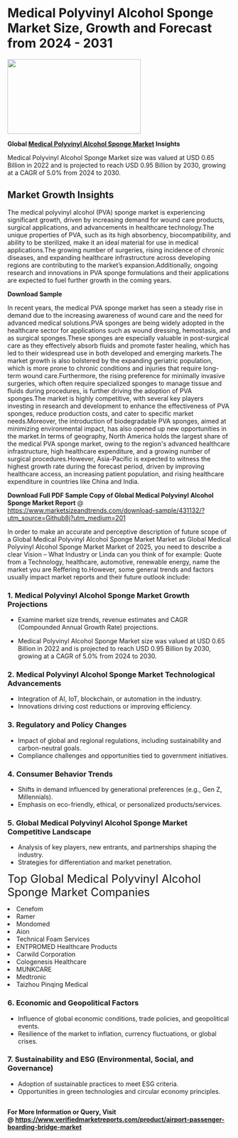 <H1>Medical Polyvinyl Alcohol Sponge Market Size, Growth and Forecast from 2024 - 2031</H1><img class="aligncenter size-medium wp-image-584254" src="https://thirdeyenews.in/wp-content/uploads/2024/09/Global-Market-Research-300x168.jpeg" alt="" width="300" height="168" /><p><strong>Global&nbsp;<a href="https://www.marketsizeandtrends.com/download-sample/431132/?utm_source=Github8j?utm_medium=201">Medical Polyvinyl Alcohol Sponge Market</a> Insights</strong></p><p>Medical Polyvinyl Alcohol Sponge Market size was valued at USD 0.65 Billion in 2022 and is projected to reach USD 0.95 Billion by 2030, growing at a CAGR of 5.0% from 2024 to 2030.</p><p><h2>Market Growth Insights</h2> <p>The medical polyvinyl alcohol (PVA) sponge market is experiencing significant growth, driven by increasing demand for wound care products, surgical applications, and advancements in healthcare technology.The unique properties of PVA, such as its high absorbency, biocompatibility, and ability to be sterilized, make it an ideal material for use in medical applications.The growing number of surgeries, rising incidence of chronic diseases, and expanding healthcare infrastructure across developing regions are contributing to the market’s expansion.Additionally, ongoing research and innovations in PVA sponge formulations and their applications are expected to fuel further growth in the coming years.</p> <p><strong>Download Sample</strong></p> <p>In recent years, the medical PVA sponge market has seen a steady rise in demand due to the increasing awareness of wound care and the need for advanced medical solutions.PVA sponges are being widely adopted in the healthcare sector for applications such as wound dressing, hemostasis, and as surgical sponges.These sponges are especially valuable in post-surgical care as they effectively absorb fluids and promote faster healing, which has led to their widespread use in both developed and emerging markets.The market growth is also bolstered by the expanding geriatric population, which is more prone to chronic conditions and injuries that require long-term wound care.Furthermore, the rising preference for minimally invasive surgeries, which often require specialized sponges to manage tissue and fluids during procedures, is further driving the adoption of PVA sponges.The market is highly competitive, with several key players investing in research and development to enhance the effectiveness of PVA sponges, reduce production costs, and cater to specific market needs.Moreover, the introduction of biodegradable PVA sponges, aimed at minimizing environmental impact, has also opened up new opportunities in the market.In terms of geography, North America holds the largest share of the medical PVA sponge market, owing to the region's advanced healthcare infrastructure, high healthcare expenditure, and a growing number of surgical procedures.However, Asia-Pacific is expected to witness the highest growth rate during the forecast period, driven by improving healthcare access, an increasing patient population, and rising healthcare expenditure in countries like China and India.</p> <p><span class=""><strong>Download Full PDF Sample Copy of Global Medical Polyvinyl Alcohol Sponge Market Report</strong> @ <a href="https://www.marketsizeandtrends.com/download-sample/431132/?utm_source=Github8j?utm_medium=201" target="_blank">https://www.marketsizeandtrends.com/download-sample/431132/?utm_source=Github8j?utm_medium=201</a></span></p><p>In order to make an accurate and perceptive description of future scope of a Global&nbsp;Medical Polyvinyl Alcohol Sponge Market Market as Global&nbsp;Medical Polyvinyl Alcohol Sponge Market Market of 2025, you need to describe a clear Vision &ndash; What Industry or Linda can you think of for example: Quote from a Technology, healthcare, automotive, renewable energy, name the market you are Reffering to.However, some general trends and factors usually impact market reports and their future outlook include:</p><h3>1.&nbsp;<strong>Medical Polyvinyl Alcohol Sponge Market Growth Projections</strong></h3><ul><li>Examine market size trends, revenue estimates and CAGR (Compounded Annual Growth Rate) projections.</li><li><p>Medical Polyvinyl Alcohol Sponge Market size was valued at USD 0.65 Billion in 2022 and is projected to reach USD 0.95 Billion by 2030, growing at a CAGR of 5.0% from 2024 to 2030.</p></li></ul><h3>2.&nbsp;<strong>Medical Polyvinyl Alcohol Sponge Market Technological Advancements</strong></h3><ul><li>Integration of AI, IoT, blockchain, or automation in the industry.</li><li>Innovations driving cost reductions or improving efficiency.</li></ul><h3>3.&nbsp;<strong>Regulatory and Policy Changes</strong></h3><ul><li>Impact of global and regional regulations, including sustainability and carbon-neutral goals.</li><li>Compliance challenges and opportunities tied to government initiatives.</li></ul><h3>4.&nbsp;<strong>Consumer Behavior Trends</strong></h3><ul><li>Shifts in demand influenced by generational preferences (e.g., Gen Z, Millennials).</li><li>Emphasis on eco-friendly, ethical, or personalized products/services.</li></ul><h3>5.&nbsp;<strong>Global Medical Polyvinyl Alcohol Sponge Market Competitive Landscape</strong></h3><ul><li>Analysis of key players, new entrants, and partnerships shaping the industry.</li><li>Strategies for differentiation and market penetration.</li></ul><p data-pm-slice="1 1 []"><span style="color: inherit; font-family: inherit; font-size: 25px;">Top Global Medical Polyvinyl Alcohol Sponge Market Companies</span></p><div class="" data-test-id=""><p><li>Cenefom</li><li> Ramer</li><li> Mondomed</li><li> Aion</li><li> Technical Foam Services</li><li> ENTPROMED Healthcare Products</li><li> Carwild Corporation</li><li> Cologenesis Healthcare</li><li> MUNKCARE</li><li> Medtronic</li><li> Taizhou Pinqing Medical</li></p></div><h3>6.&nbsp;<strong>Economic and Geopolitical Factors</strong></h3><ul><li>Influence of global economic conditions, trade policies, and geopolitical events.</li><li>Resilience of the market to inflation, currency fluctuations, or global crises.</li></ul><h3>7.&nbsp;<strong>Sustainability and ESG (Environmental, Social, and Governance)</strong></h3><ul><li>Adoption of sustainable practices to meet ESG criteria.</li><li>Opportunities in green technologies and circular economy principles.</li></ul><h2><strong style="font-size: 14px;">For More Information or Query, Visit @&nbsp;</strong><a style="background-color: #ffffff; font-size: 14px;" href="https://www.marketsizeandtrends.com/report/medical-polyvinyl-alcohol-sponge-market/" target="_blank">https://www.verifiedmarketreports.com/product/airport-passenger-boarding-bridge-market</a></h2>